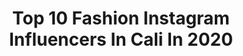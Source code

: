 ---
title: Top 10 Fashion Instagram Influencers In Cali In 2020
description: >-
  Find top fashion Instagram influencers in Cali in 2020. Most popular hashtags: #fashion #happy #cali #colombia.
platform: Instagram
profiles:
  - username: "desocupe_masivo"
    fullname: >-
      DESOCUPE MASIVO  ®
    location: "Colombia"
    followers: 219534
    engagement: 512
    commentsToLikes: 0.012702
    id: ck5byrvowpq1t0i11t9o7chbp
    verified: false
    hashtags: "#amigos, #depilacion, #cine, #canicas"
  - username: "rodwin.oficial"
    fullname: >-
      RODWIN MILLIONARY 💸
    location: "Colombia"
    followers: 11241
    engagement: 609
    commentsToLikes: 0.089459
    id: ck5zknuj8jtk40i143p9gf3ro
    verified: false
    hashtags: "#bestoftheday, #happy, #cali, #iphoneonly"
  - username: "david_artpe"
    fullname: >-
      David Peñalver Art
    location: "Colombia"
    followers: 25229
    engagement: 1006
    commentsToLikes: 0.375321
    id: ck6tny43sb1al0j712gnsb9rm
    verified: false
    hashtags: "#ibague, #stationery, #barranquilla, #antioquia"
  - username: "michelleh.lly"
    fullname: >-
      Michelle Herrera.
    location: "Colombia"
    followers: 80807
    engagement: 1130
    commentsToLikes: 0.011341
    id: ck5ch3tm2q27j0i11ygxpgho3
    verified: false
    hashtags: "#cuarentena, #beautygirl, #bestoftheday, #baile"
  - username: "giannimichielin"
    fullname: >-
      Giannina Michielin Roa
    location: "Colombia"
    followers: 39018
    engagement: 133
    commentsToLikes: 0.115684
    id: ck0w3n7rnu9n80i19d99jvcmt
    verified: false
    hashtags: "#endlesslove, #cocacolalover, #yocreoencali, #amor"
  - username: "traveloving_colombia"
    fullname: >-
      TRAVELOVING_COLOMBIA
    location: "Colombia"
    followers: 9822
    engagement: 729
    commentsToLikes: 0.505377
    id: ck0w0n3rnf1jg0i19co3mz5m1
    verified: false
    hashtags: "#marzodaily, #idlatino, #mayocolo11p, #urbanocali"
  - username: "marialejamirandap"
    fullname: >-
      -M A R I A  A L E J A N D R A-
    location: "Colombia"
    followers: 4624
    engagement: 1264
    commentsToLikes: 0.032698
    id: ckaouqrjw1esd0i78decx4wuk
    verified: false
    hashtags: "#fashionistas, #instalife, #smile, #ootd"
  - username: "auraoro"
    fullname: >-
      Aura Maria Orozco
    location: "Colombia"
    followers: 25892
    engagement: 150
    commentsToLikes: 0.123790
    id: ckap7vyvwlszz0i7805o7f2u5
    verified: false
    hashtags: "#stayhome, #glitter, #tutorial, #blonde"
  - username: "kodachiphotos"
    fullname: >-
      KODACHI 🕶️
    location: "Colombia"
    followers: 16457
    engagement: 179
    commentsToLikes: 0.048740
    id: ck5zuf1y828nk0i143w6tpouj
    verified: false
    hashtags: "#palms, #gorgeous, #espa, #covergirl"
  - username: "calicolfit"
    fullname: >-
      LUZ MARINA GARCIA A 🐼🦄
    location: "Colombia"
    followers: 35443
    engagement: 96
    commentsToLikes: 0.054930
    id: ck5zufszw2a0r0i14z8wpyi8c
    verified: false
    hashtags: "#facil, #glutes, #gluteo, #fresas"
---